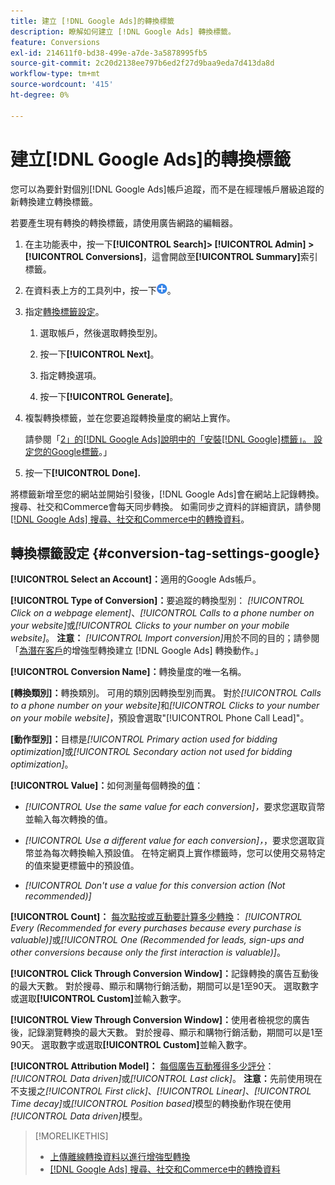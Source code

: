 ```yaml
---
title: 建立 [!DNL Google Ads]的轉換標籤
description: 瞭解如何建立 [!DNL Google Ads] 轉換標籤。
feature: Conversions
exl-id: 214611f0-bd38-499e-a7de-3a5878995fb5
source-git-commit: 2c20d2138ee797b6ed2f27d9baa9eda7d413da8d
workflow-type: tm+mt
source-wordcount: '415'
ht-degree: 0%

---
```


# 建立[!DNL Google Ads]的轉換標籤

您可以為要針對個別[!DNL Google Ads]帳戶追蹤，而不是在經理帳戶層級追蹤的新轉換建立轉換標籤。

若要產生現有轉換的轉換標籤，請使用廣告網路的編輯器。

1. 在主功能表中，按一下&#x200B;**[!UICONTROL Search]> [!UICONTROL Admin] >[!UICONTROL Conversions]**，這會開啟至&#x200B;**[!UICONTROL Summary]**&#x200B;索引標籤。

1. 在資料表上方的工具列中，按一下![建立](/help/search-social-commerce/assets/add.png "建立")。

1. 指定[轉換標籤設定](#conversion-tag-settings-google)。

   1. 選取帳戶，然後選取轉換型別。

   1. 按一下&#x200B;**[!UICONTROL Next]**。

   1. 指定轉換選項。

   1. 按一下&#x200B;**[!UICONTROL Generate]**。

1. 複製轉換標籤，並在您要追蹤轉換量度的網站上實作。

   請參閱「[2」的[!DNL Google Ads]說明中的「安裝[!DNL Google]標籤」。 設定您的Google標籤](https://support.google.com/google-ads/answer/12215519)。」

1. 按一下&#x200B;**[!UICONTROL Done].**

將標籤新增至您的網站並開始引發後，[!DNL Google Ads]會在網站上記錄轉換。 搜尋、社交和Commerce會每天同步轉換。 如需同步之資料的詳細資訊，請參閱[[!DNL Google Ads] 搜尋、社交和Commerce中的轉換資料](/help/search-social-commerce/campaign-management/introduction/google-conversion-data.md)。

## 轉換標籤設定 {#conversion-tag-settings-google}

**[!UICONTROL Select an Account]：**&#x200B;適用的Google Ads帳戶。

**[!UICONTROL Type of Conversion]：**&#x200B;要追蹤的轉換型別： *[!UICONTROL Click on a webpage element]*、*[!UICONTROL Calls to a phone number on your website]*&#x200B;或&#x200B;*[!UICONTROL Clicks to your number on your mobile website]*。 **注意：** *[!UICONTROL Import conversion]*&#x200B;用於不同的目的；請參閱「[為潛在客戶](/help/search-social-commerce/admin/conversion-metrics/conversion-action-google.md)的增強型轉換建立 [!DNL Google Ads] 轉換動作。」

**[!UICONTROL Conversion Name]：**&#x200B;轉換量度的唯一名稱。

**\[轉換類別\]：**&#x200B;轉換類別。 可用的類別因轉換型別而異。 對於&#x200B;*[!UICONTROL Calls to a phone number on your website]*&#x200B;和&#x200B;*[!UICONTROL Clicks to your number on your mobile website]*，預設會選取&quot;[!UICONTROL Phone Call Lead]&quot;。

**\[動作型別\]：**&#x200B;目標是&#x200B;*[!UICONTROL Primary action used for bidding optimization]*&#x200B;或&#x200B;*[!UICONTROL Secondary action not used for bidding optimization]*。

**[!UICONTROL Value]：**&#x200B;如何測量每個轉換的[值](https://support.google.com/google-ads/answer/3419241)：

* *[!UICONTROL Use the same value for each conversion]，*&#x200B;要求您選取貨幣並輸入每次轉換的值。

* *[!UICONTROL Use a different value for each conversion]，*，要求您選取貨幣並為每次轉換輸入預設值。 在特定網頁上實作標籤時，您可以使用交易特定的值來變更標籤中的預設值。

* *[!UICONTROL Don't use a value for this conversion action (Not recommended)]*

**[!UICONTROL Count]：** [每次點按或互動要計算多少轉換](https://support.google.com/google-ads/answer/3438531)： *[!UICONTROL Every (Recommended for every purchases because every purchase is valuable)]*&#x200B;或&#x200B;*[!UICONTROL One (Recommended for leads, sign-ups and other conversions because only the first interaction is valuable)]*。

**[!UICONTROL Click Through Conversion Window]：**&#x200B;記錄轉換的廣告互動後的最大天數。 對於搜尋、顯示和購物行銷活動，期間可以是1至90天。 選取數字或選取&#x200B;**[!UICONTROL Custom]**&#x200B;並輸入數字。

**[!UICONTROL View Through Conversion Window]：**&#x200B;使用者檢視您的廣告後，記錄瀏覽轉換的最大天數。 對於搜尋、顯示和購物行銷活動，期間可以是1至90天。 選取數字或選取&#x200B;**[!UICONTROL Custom]**&#x200B;並輸入數字。

**[!UICONTROL Attribution Model]：** [每個廣告互動獲得多少評分](https://support.google.com/google-ads/answer/6259715?sjid=8211249329930775138)： *[!UICONTROL Data driven]*&#x200B;或&#x200B;*[!UICONTROL Last click]*。 **注意：**&#x200B;先前使用現在不支援之&#x200B;*[!UICONTROL First click]*、*[!UICONTROL Linear]*、*[!UICONTROL Time decay]*&#x200B;或&#x200B;*[!UICONTROL Position based]*&#x200B;模型的轉換動作現在使用&#x200B;*[!UICONTROL Data driven]*&#x200B;模型。

>[!MORELIKETHIS]
>
>* [上傳離線轉換資料以進行增強型轉換](/help/search-social-commerce/admin/conversion-metrics/upload-data-offline-conversions.md)
>* [[!DNL Google Ads] 搜尋、社交和Commerce中的轉換資料](/help/search-social-commerce/campaign-management/introduction/google-conversion-data.md)
